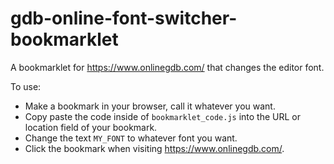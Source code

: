 # gdb-online-font-switcher-bookmarklet
A bookmarklet for https://www.onlinegdb.com/ that changes the editor font.

To use:

- Make a bookmark in your browser, call it whatever you want.
- Copy paste the code inside of ```bookmarklet_code.js``` into the URL or location field of your bookmark.
- Change the text ```MY_FONT``` to whatever font you want. 
- Click the bookmark when visiting https://www.onlinegdb.com/.
